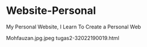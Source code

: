 # Website-Personal
My Personal Website, I Learn To Create a Personal Web

Mohfauzan.jpg.jpeg
tugas2-32022190019.html
